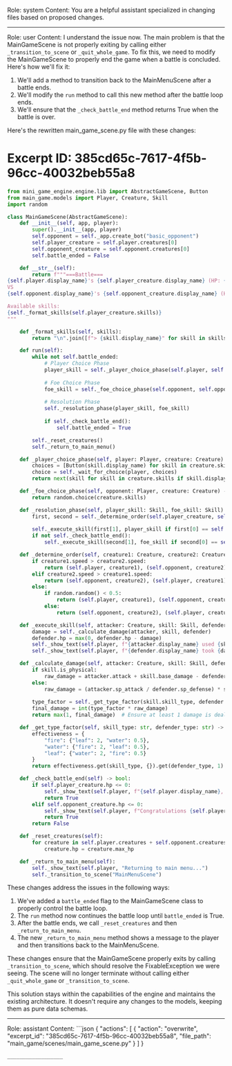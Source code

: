 Role: system
Content: You are a helpful assistant specialized in changing files based on proposed changes.
__________________
Role: user
Content: I understand the issue now. The main problem is that the MainGameScene is not properly exiting by calling either `_transition_to_scene` or `_quit_whole_game`. To fix this, we need to modify the MainGameScene to properly end the game when a battle is concluded. Here's how we'll fix it:

1. We'll add a method to transition back to the MainMenuScene after a battle ends.
2. We'll modify the `run` method to call this new method after the battle loop ends.
3. We'll ensure that the `_check_battle_end` method returns True when the battle is over.

Here's the rewritten main_game_scene.py file with these changes:

# Excerpt ID: 385cd65c-7617-4f5b-96cc-40032beb55a8
```python main_game/scenes/main_game_scene.py
from mini_game_engine.engine.lib import AbstractGameScene, Button
from main_game.models import Player, Creature, Skill
import random

class MainGameScene(AbstractGameScene):
    def __init__(self, app, player):
        super().__init__(app, player)
        self.opponent = self._app.create_bot("basic_opponent")
        self.player_creature = self.player.creatures[0]
        self.opponent_creature = self.opponent.creatures[0]
        self.battle_ended = False

    def __str__(self):
        return f"""===Battle===
{self.player.display_name}'s {self.player_creature.display_name} (HP: {self.player_creature.hp}/{self.player_creature.max_hp})
VS
{self.opponent.display_name}'s {self.opponent_creature.display_name} (HP: {self.opponent_creature.hp}/{self.opponent_creature.max_hp})

Available skills:
{self._format_skills(self.player_creature.skills)}
"""

    def _format_skills(self, skills):
        return "\n".join([f"> {skill.display_name}" for skill in skills])

    def run(self):
        while not self.battle_ended:
            # Player Choice Phase
            player_skill = self._player_choice_phase(self.player, self.player_creature)
            
            # Foe Choice Phase
            foe_skill = self._foe_choice_phase(self.opponent, self.opponent_creature)
            
            # Resolution Phase
            self._resolution_phase(player_skill, foe_skill)
            
            if self._check_battle_end():
                self.battle_ended = True

        self._reset_creatures()
        self._return_to_main_menu()

    def _player_choice_phase(self, player: Player, creature: Creature) -> Skill:
        choices = [Button(skill.display_name) for skill in creature.skills]
        choice = self._wait_for_choice(player, choices)
        return next(skill for skill in creature.skills if skill.display_name == choice.display_name)

    def _foe_choice_phase(self, opponent: Player, creature: Creature) -> Skill:
        return random.choice(creature.skills)

    def _resolution_phase(self, player_skill: Skill, foe_skill: Skill):
        first, second = self._determine_order(self.player_creature, self.opponent_creature)
        
        self._execute_skill(first[1], player_skill if first[0] == self.player else foe_skill, second[1])
        if not self._check_battle_end():
            self._execute_skill(second[1], foe_skill if second[0] == self.opponent else player_skill, first[1])

    def _determine_order(self, creature1: Creature, creature2: Creature):
        if creature1.speed > creature2.speed:
            return (self.player, creature1), (self.opponent, creature2)
        elif creature2.speed > creature1.speed:
            return (self.opponent, creature2), (self.player, creature1)
        else:
            if random.random() < 0.5:
                return (self.player, creature1), (self.opponent, creature2)
            else:
                return (self.opponent, creature2), (self.player, creature1)

    def _execute_skill(self, attacker: Creature, skill: Skill, defender: Creature):
        damage = self._calculate_damage(attacker, skill, defender)
        defender.hp = max(0, defender.hp - damage)
        self._show_text(self.player, f"{attacker.display_name} used {skill.display_name}!")
        self._show_text(self.player, f"{defender.display_name} took {damage} damage!")

    def _calculate_damage(self, attacker: Creature, skill: Skill, defender: Creature) -> int:
        if skill.is_physical:
            raw_damage = attacker.attack + skill.base_damage - defender.defense
        else:
            raw_damage = (attacker.sp_attack / defender.sp_defense) * skill.base_damage
        
        type_factor = self._get_type_factor(skill.skill_type, defender.creature_type)
        final_damage = int(type_factor * raw_damage)
        return max(1, final_damage)  # Ensure at least 1 damage is dealt

    def _get_type_factor(self, skill_type: str, defender_type: str) -> float:
        effectiveness = {
            "fire": {"leaf": 2, "water": 0.5},
            "water": {"fire": 2, "leaf": 0.5},
            "leaf": {"water": 2, "fire": 0.5}
        }
        return effectiveness.get(skill_type, {}).get(defender_type, 1)

    def _check_battle_end(self) -> bool:
        if self.player_creature.hp <= 0:
            self._show_text(self.player, f"{self.player.display_name}, you have lost the battle!")
            return True
        elif self.opponent_creature.hp <= 0:
            self._show_text(self.player, f"Congratulations {self.player.display_name}, you have won the battle!")
            return True
        return False

    def _reset_creatures(self):
        for creature in self.player.creatures + self.opponent.creatures:
            creature.hp = creature.max_hp

    def _return_to_main_menu(self):
        self._show_text(self.player, "Returning to main menu...")
        self._transition_to_scene("MainMenuScene")
```

These changes address the issues in the following ways:

1. We've added a `battle_ended` flag to the MainGameScene class to properly control the battle loop.
2. The `run` method now continues the battle loop until `battle_ended` is True.
3. After the battle ends, we call `_reset_creatures` and then `_return_to_main_menu`.
4. The new `_return_to_main_menu` method shows a message to the player and then transitions back to the MainMenuScene.

These changes ensure that the MainGameScene properly exits by calling `_transition_to_scene`, which should resolve the FixableException we were seeing. The scene will no longer terminate without calling either `_quit_whole_game` or `_transition_to_scene`.

This solution stays within the capabilities of the engine and maintains the existing architecture. It doesn't require any changes to the models, keeping them as pure data schemas.
__________________
Role: assistant
Content: ```json
{
  "actions": [
    {
      "action": "overwrite",
      "excerpt_id": "385cd65c-7617-4f5b-96cc-40032beb55a8",
      "file_path": "main_game/scenes/main_game_scene.py"
    }
  ]
}
```
__________________
